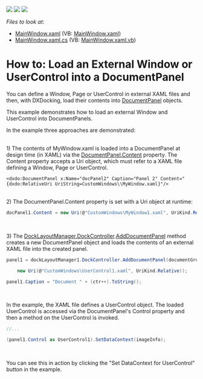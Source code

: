 <!-- default badges list -->
![](https://img.shields.io/endpoint?url=https://codecentral.devexpress.com/api/v1/VersionRange/128643691/10.1.5%2B)
[![](https://img.shields.io/badge/Open_in_DevExpress_Support_Center-FF7200?style=flat-square&logo=DevExpress&logoColor=white)](https://supportcenter.devexpress.com/ticket/details/E2410)
[![](https://img.shields.io/badge/📖_How_to_use_DevExpress_Examples-e9f6fc?style=flat-square)](https://docs.devexpress.com/GeneralInformation/403183)
<!-- default badges end -->
<!-- default file list -->
*Files to look at*:

* [MainWindow.xaml](./CS/DocumentPanel_Content/MainWindow.xaml) (VB: [MainWindow.xaml](./VB/DocumentPanel_Content/MainWindow.xaml))
* [MainWindow.xaml.cs](./CS/DocumentPanel_Content/MainWindow.xaml.cs) (VB: [MainWindow.xaml.vb](./VB/DocumentPanel_Content/MainWindow.xaml.vb))
<!-- default file list end -->
# How to: Load an External Window or UserControl into a DocumentPanel


<p>You can define a Window, Page or UserControl in external XAML files and then, with DXDocking, load their contents into <a href="https://documentation.devexpress.com/#WPF/clsDevExpressXpfDockingDocumentPaneltopic">DocumentPanel</a> objects.</p>
<p>This example demonstrates how to load an external Window and UserControl into DocumentPanels.</p>
<p>In the example three approaches are demonstrated:<br><br></p>
<p>1) The contents of MyWindow.xaml is loaded into a DocumentPanel at design time (in XAML) via the <a href="https://documentation.devexpress.com/#WPF/DevExpressXpfDockingContentItem_Contenttopic">DocumentPanel.Content</a> property. The Content property accepts a Uri object, which must refer to a XAML file defining a Window, Page or UserControl.</p>


```xaml
<dxdo:DocumentPanel x:Name="docPanel2" Caption="Panel 2" Content="{dxdo:RelativeUri UriString=CustomWindows\\MyWindow.xaml}"/>
```


<p><br>2) The DocumentPanel.Content property is set with a Uri object at runtime:</p>


```cs
docPanel1.Content = new Uri(@"CustomWindows\MyWindow1.xaml", UriKind.Relative);
```


<p> </p>
<p>3) The <a href="https://documentation.devexpress.com/#WPF/DevExpressXpfDockingDockLayoutManager_DockControllertopic">DockLayoutManager.DockController</a>.<a href="https://documentation.devexpress.com/#WPF/DevExpressXpfDockingDockControllerBase_AddDocumentPaneltopic">AddDocumentPanel</a> method creates a new DocumentPanel object and loads the contents of an external XAML file into the created panel. </p>


```cs
panel1 = dockLayoutManager1.DockController.AddDocumentPanel(documentGroup1,

    new Uri(@"CustomWindows\UserControl1.xaml", UriKind.Relative));

panel1.Caption = "Document " + (ctr++).ToString();
```


<br>
<p>In the example, the XAML file defines a UserControl object. The loaded UserControl is accessed via the DocumentPanel's Control property and then a method on the UserControl is invoked.</p>


```cs
//...

(panel1.Control as UserControl1).SetDataContext(imageInfo);
```


<br>
<p>You can see this in action by clicking the "Set DataContext for UserControl" button in the example.</p>

<br/>


